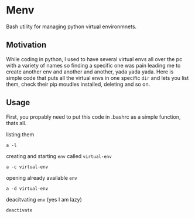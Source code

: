 # Menv
Bash utility for managing python virtual environmnets. 

## Motivation
While coding in python, I used to have several virtual envs all over the pc with a variety of names so finding a specific one was pain leading me to create another env and another and another, yada yada yada. Here is simple code that puts all the virtual envs in one specific `dir` and lets you list them, check their pip moudles installed, deleting and so on. 

## Usage 
First, you propably need to put this code in .bashrc as a simple function, thats all. 

listing them
```
a -l
```

creating and starting `env` called `virtual-env`
```
a -c virtual-env
```

opening already available `env`
```
a -d virtual-env
```

deacitvating `env` (yes I am lazy)
```
deactivate
```
